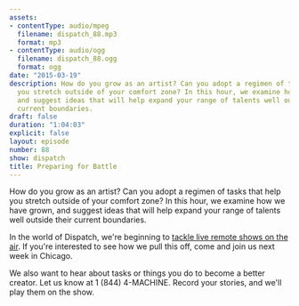 ```yaml
---
assets:
- contentType: audio/mpeg
  filename: dispatch_88.mp3
  format: mp3
- contentType: audio/ogg
  filename: dispatch_88.ogg
  format: ogg
date: "2015-03-19"
description: How do you grow as an artist? Can you adopt a regimen of tasks that help
  you stretch outside of your comfort zone? In this hour, we examine how we have grown,
  and suggest ideas that will help expand your range of talents well outside their
  current boundaries.
draft: false
duration: "1:04:03"
explicit: false
layout: episode
number: 88
show: dispatch
title: Preparing for Battle
---
```

How do you grow as an artist? Can you adopt a regimen of tasks that help you stretch outside of your comfort zone? In this hour, we examine how we have grown, and suggest ideas that will help expand your range of talents well outside their current boundaries.

In the world of Dispatch, we're beginning to [tackle live remote shows on the air](http://dispatch-live.eventbrite.com). If you're interested to see how we pull this off, come and join us next week in Chicago.

We also want to hear about tasks or things you do to become a better creator. Let us know at 1 (844) 4-MACHINE. Record your stories, and we'll play them on the show.